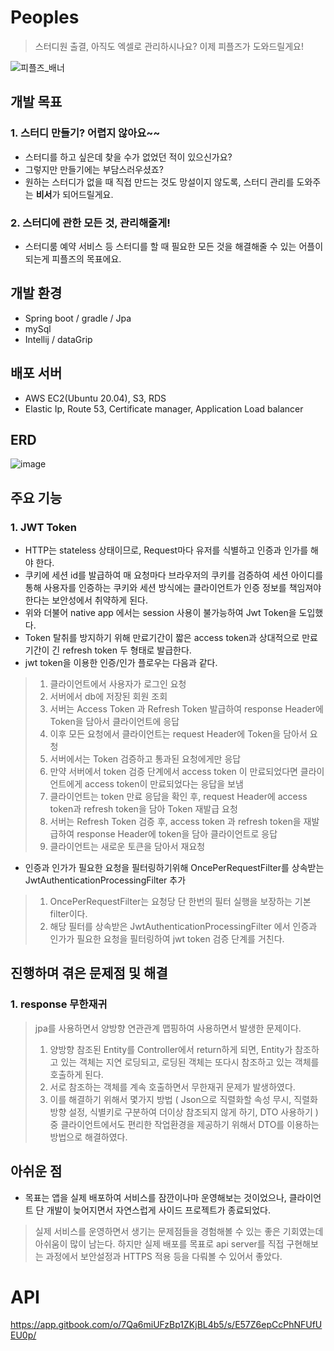 # Peoples
> 스터디원 출결, 아직도 엑셀로 관리하시나요? 이제 피플즈가 도와드릴게요!

![피플즈_배너](https://user-images.githubusercontent.com/87797716/226782373-32471849-1493-4aff-ba67-576cdd5318a3.png)

## 개발 목표
### 1. 스터디 만들기? 어렵지 않아요~~
- 스터디를 하고 싶은데 찾을 수가 없었던 적이 있으신가요? 
- 그렇지만 만들기에는 부담스러우셨죠?
- 원하는 스터디가 없을 때 직접 만드는 것도 망설이지 않도록, 스터디 관리를 도와주는 **비서**가 되어드릴게요.

### 2. 스터디에 관한 모든 것, 관리해줄게!
- 스터디룸 예약 서비스 등 스터디를 할 때 필요한 모든 것을 해결해줄 수 있는 어플이 되는게 피플즈의 목표에요.

## 개발 환경
- Spring boot / gradle / Jpa
- mySql
- Intellij / dataGrip

## 배포 서버
- AWS EC2(Ubuntu 20.04), S3, RDS
- Elastic Ip, Route 53, Certificate manager, Application Load balancer

## ERD
![image](https://user-images.githubusercontent.com/87797716/227778610-c5ec0b8c-702b-4beb-b368-9bb23064ccf4.png)


## 주요 기능
### 1. JWT Token
- HTTP는 stateless 상태이므로, Request마다 유저를 식별하고 인증과 인가를 해야 한다.
- 쿠키에 세션 id를 발급하여 매 요청마다 브라우저의 쿠키를 검증하여 세션 아이디를 통해 사용자를 인증하는 쿠키와 세션 방식에는 클라이언트가 인증 정보를 책임져야한다는 보안성에서 취약하게 된다.
- 위와 더불어 native app 에서는 session 사용이 불가능하여 Jwt Token을 도입했다.
- Token 탈취를 방지하기 위해 만료기간이 짧은 access token과 상대적으로 만료기간이 긴 refresh token 두 형태로 발급한다.
- jwt token을 이용한 인증/인가 플로우는 다음과 같다.
> 1. 클라이언트에서 사용자가 로그인 요청
> 2. 서버에서 db에 저장된 회원 조회
> 3. 서버는 Access Token 과 Refresh Token 발급하여 response Header에 Token을 담아서 클라이언트에 응답
> 4. 이후 모든 요청에서 클라이언트는 request Header에 Token을 담아서 요청
> 5. 서버에서는 Token 검증하고 통과된 요청에게만 응답
> 6. 만약 서버에서 token 검증 단계에서 access token 이 만료되었다면 클라이언트에게 access token이 만료되었다는 응답을 보냄
> 7. 클라이언트는 token 만료 응답을 확인 후, request Header에 access token과 refresh token을 담아 Token 재발급 요청
> 8. 서버는 Refresh Token 검증 후, access token 과 refresh token을 재발급하여 response Header에 token을 담아 클라이언트로 응답
> 9. 클라이언트는 새로운 토큰을 담아서 재요청

- 인증과 인가가 필요한 요청을 필터링하기위해 OncePerRequestFilter를 상속받는 JwtAuthenticationProcessingFilter 추가
> 1. OncePerRequestFilter는 요청당 단 한번의 필터 실행을 보장하는 기본 filter이다.
> 2. 해당 필터를 상속받은 JwtAuthenticationProcessingFilter 에서 인증과 인가가 필요한 요청을 필터링하여 jwt token 검증 단계를 거친다.

## 진행하며 겪은 문제점 및 해결
### 1. response 무한재귀
> jpa를 사용하면서 양방향 연관관계 맵핑하여 사용하면서 발생한 문제이다.
> 1. 양방향 참조된 Entity를 Controller에서 return하게 되면, Entity가 참조하고 있는 객체는 지연 로딩되고, 로딩된 객체는 또다시 참조하고 있는 객체를 호출하게 된다.
> 2. 서로 참조하는 객체를 계속 호출하면서 무한재귀 문제가 발생하였다.
> 3. 이를 해결하기 위해서 몇가지 방법 ( Json으로 직렬화할 속성 무시, 직렬화 방향 설정, 식별키로 구분하여 더이상 참조되지 않게 하기, DTO 사용하기 ) 중 클라이언트에서도 편리한 작업환경을 제공하기 위해서 DTO를 이용하는 방법으로 해결하였다.

## 아쉬운 점
- 목표는 앱을 실제 배포하여 서비스를 잠깐이나마 운영해보는 것이었으나, 클라이언트 단 개발이 늦어지면서 자연스럽게 사이드 프로젝트가 종료되었다.
> 실제 서비스를 운영하면서 생기는 문제점들을 경험해볼 수 있는 좋은 기회였는데 아쉬움이 많이 남는다.
> 하지만 실제 배포를 목표로 api server를 직접 구현해보는 과정에서 보안설정과 HTTPS 적용 등을 다뤄볼 수 있어서 좋았다.

# API
https://app.gitbook.com/o/7Qa6miUFzBp1ZKjBL4b5/s/E57Z6epCcPhNFUfUEU0p/
